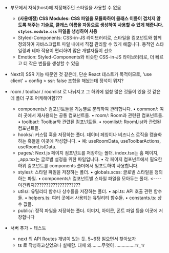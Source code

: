 * 부모에서 자식(host)에 지정해주던 스타일을 사용할 수 없음

  - **(사용예정) CSS Modules: CSS 파일을 모듈화하여 클래스 이름이 겹치지 않도록 해주는 기술로, 클래스 이름을 자동으로 생성하여 사용할 수 있게 해줍니다. `styles.module.css` 파일을 생성하여 사용**
  - Styled-Components: CSS-in-JS 라이브러리로, 스타일을 컴포넌트와 함께 정의하여 자바스크립트 파일 내에서 직접 관리할 수 있게 해줍니다. 동적인 스타일링과 테마 적용이 편리하여 많은 개발자들이
  선호
  - Emotion: Styled-Components와 비슷한 CSS-in-JS 라이브러리로, 더 빠르고 더 작은 번들을 생성할 수 있음

* Next의 SSR 기능 때문인 것 같은데, 단순 React 테스트가 목적이므로, 'use client' + config > ssr: false 조합을 해놨는데 정석이 뭐지?

* room / toolbar / roomlist 로 나눠지고 그 하위에 엄청 많은 것들이 있을 것 같은데 폴더 구조 어케해야함???
    - components/: 컴포넌트들을 기능별로 분리하여 관리합니다.
      • common/: 여러 곳에서 재사용되는 공통 컴포넌트들.
      • room/: Room과 관련된 컴포넌트들.
      • toolbar/: Toolbar와 관련된 컴포넌트들.
      • roomlist/: RoomList와 관련된 컴포넌트들.
    - hooks/: 커스텀 훅을 저장하는 폴더. 데이터 페칭이나 비즈니스 로직을 캡슐화하는 훅들을 이곳에 작성합니다.
      • 예: useRoomData, useToolbarActions, useRoomListData.
    - pages/: Next.js 페이지 컴포넌트를 저장하는 폴더. index.tsx는 홈 페이지, _app.tsx는 글로벌 설정을 위한 파일입니다.
      • 각 페이지 컴포넌트에서 필요한 하위 컴포넌트를 components 폴더에서 임포트하여 사용합니다.
    - styles/: 스타일 파일을 저장하는 폴더.
      • globals.scss: 글로벌 스타일을 정의하는 파일.
      • components/: 컴포넌트별 스타일 파일을 모아두는 폴더. <---- 이건뭐지????????????????????
    - utils/: 유틸리티 함수나 상수들을 저장하는 폴더.
      • api.ts: API 호출 관련 함수들.
      • helpers.ts: 여러 곳에서 사용되는 유틸리티 함수들.
      • constants.ts: 상수 값들.
    - public/: 정적 파일을 저장하는 폴더. 이미지, 아이콘, 폰트 파일 등을 이곳에 저장합니다
 
* 서버 추가 + 테스트
    - next 의 API Routes 개념이 있는 듯. 5~6장 읽으면서 찾아보자
    - ts 로 작성하고싶었으나 실패함. 대체 왜........무엇이 ...............ㅠ_ㅠ
 
